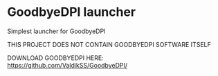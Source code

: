 # GoodbyeDPI launcher
Simplest launcher for GoodbyeDPI

THIS PROJECT DOES NOT CONTAIN GOODBYEDPI SOFTWARE ITSELF

DOWNLOAD GOODBYEDPI HERE: https://github.com/ValdikSS/GoodbyeDPI/
